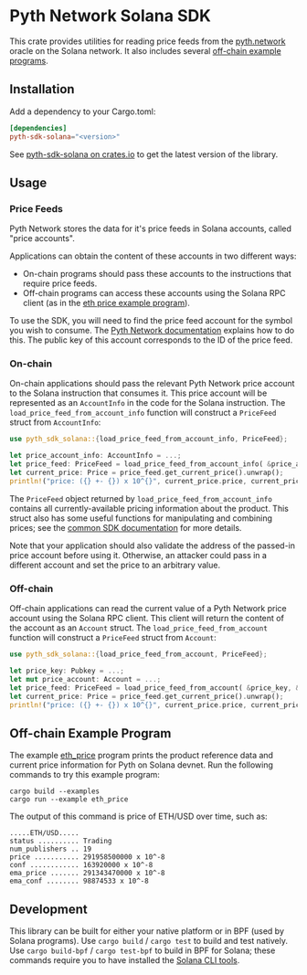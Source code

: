 # Pyth Network Solana SDK

This crate provides utilities for reading price feeds from the [pyth.network](https://pyth.network/) oracle on the Solana network.
It also includes several [off-chain example programs](examples/).

## Installation

Add a dependency to your Cargo.toml:

```toml
[dependencies]
pyth-sdk-solana="<version>"
```

See [pyth-sdk-solana on crates.io](https://crates.io/crates/pyth-sdk-solana/) to get the latest version of the library.

## Usage

### Price Feeds

Pyth Network stores the data for it's price feeds in Solana accounts, called "price accounts".

Applications can obtain the content of these accounts in two different ways:
* On-chain programs should pass these accounts to the instructions that require price feeds.
* Off-chain programs can access these accounts using the Solana RPC client (as in the [eth price example program](examples/eth_price.rs)).

To use the SDK, you will need to find the price feed account for the symbol you wish to consume. The [Pyth Network documentation](https://docs.pyth.network/consume-data/solana#price-feeds) explains how to do this. The public key of this account corresponds to the ID of the price feed.

### On-chain

On-chain applications should pass the relevant Pyth Network price account to the Solana instruction that consumes it.
This price account will be represented as an `AccountInfo` in the code for the Solana instruction.
The `load_price_feed_from_account_info` function will construct a `PriceFeed` struct from `AccountInfo`:

```rust
use pyth_sdk_solana::{load_price_feed_from_account_info, PriceFeed};

let price_account_info: AccountInfo = ...;
let price_feed: PriceFeed = load_price_feed_from_account_info( &price_account_info ).unwrap();
let current_price: Price = price_feed.get_current_price().unwrap();
println!("price: ({} +- {}) x 10^{}", current_price.price, current_price.conf, current_price.expo);
```

The `PriceFeed` object returned by `load_price_feed_from_account_info` contains all currently-available pricing information about the product.
This struct also has some useful functions for manipulating and combining prices; see the [common SDK documentation](../pyth-sdk) for more details.

Note that your application should also validate the address of the passed-in price account before using it.
Otherwise, an attacker could pass in a different account and set the price to an arbitrary value.

### Off-chain

Off-chain applications can read the current value of a Pyth Network price account using the Solana RPC client.
This client will return the content of the account as an `Account` struct.
The `load_price_feed_from_account` function will construct a `PriceFeed` struct from `Account`:

```rust
use pyth_sdk_solana::{load_price_feed_from_account, PriceFeed};

let price_key: Pubkey = ...;
let mut price_account: Account = ...;
let price_feed: PriceFeed = load_price_feed_from_account( &price_key, &mut price_account ).unwrap();
let current_price: Price = price_feed.get_current_price().unwrap();
println!("price: ({} +- {}) x 10^{}", current_price.price, current_price.conf, current_price.expo);
```

## Off-chain Example Program

The example [eth_price](examples/eth_price.rs) program prints the product reference data and current price information for Pyth on Solana devnet.
Run the following commands to try this example program:

```
cargo build --examples
cargo run --example eth_price
```

The output of this command is price of ETH/USD over time, such as:

```
.....ETH/USD.....
status .......... Trading
num_publishers .. 19
price ........... 291958500000 x 10^-8
conf ............ 163920000 x 10^-8
ema_price ....... 291343470000 x 10^-8
ema_conf ........ 98874533 x 10^-8
```

## Development

This library can be built for either your native platform or in BPF (used by Solana programs).
Use `cargo build` / `cargo test` to build and test natively.
Use `cargo build-bpf` / `cargo test-bpf` to build in BPF for Solana; these commands require you to have installed the [Solana CLI tools](https://docs.solana.com/cli/install-solana-cli-tools).
